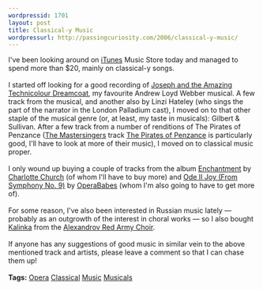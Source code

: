 ```yaml
---
wordpressid: 1701
layout: post
title: Classical-y Music
wordpressurl: http://passingcuriosity.com/2006/classical-y-music/
---
```

I've been looking around on <a href="http://www.apple.com/itunes/">iTunes</a> Music Store today and managed to spend more than $20, mainly on classical-y songs.<br /><br />I started off looking for a good recording of <a class="title" href="http://phobos.apple.com/WebObjects/MZStore.woa/wa/viewAlbum?id=83866283&s=143460">Joseph and the Amazing Technicolour Dreamcoat</a>, my favourite Andrew Loyd Webber musical. A few track from the musical, and another also by <span class="author">Linzi Hateley</span> (who sings the part of the narrator in the <span class="author">London Palladium</span> cast), I moved on to that other staple of the musical genre (or, at least, my taste in musicals): Gilbert & Sullivan. After a few track from a number of renditions of <span class="title">The Pirates of Penzance</span> (<a class="author" href="http://phobos.apple.com/WebObjects/MZStore.woa/wa/viewArtist?id=61645243">The Mastersingers</a> track <a class="title" href="http://phobos.apple.com/WebObjects/MZStore.woa/wa/viewAlbum?playlistId=61647909&s=143460&i=61647293">The Pirates of Penzance</a> is particularly good, I'll have to look at more of their music), I moved on to classical music proper.<br /><br />I only wound up buying a couple of tracks from the album <a href="http://phobos.apple.com/WebObjects/MZStore.woa/wa/viewAlbum?id=54419680&s=143460">Enchantment</a> by <a class="author" href="http://phobos.apple.com/WebObjects/MZStore.woa/wa/viewArtist?id=571040">Charlotte Church</a> (of whom I'll have to buy more) and <a class="title" href="http://phobos.apple.com/WebObjects/MZStore.woa/wa/viewAlbum?playlistId=55316539&s=143460&i=59326867">Ode II Joy (From Symphony No. 9)</a> by <a class="author" href="http://phobos.apple.com/WebObjects/MZStore.woa/wa/viewArtist?id=1321632">OperaBabes</a> (whom I'm also going to have to get more of).<br /><br />For some reason, I've also been interested in Russian music lately &mdash; probably as an outgrowth of the interest in choral works &mdash; so I also bought <a class="title" href="http://phobos.apple.com/WebObjects/MZStore.woa/wa/viewAlbum?playlistId=78601787&s=143460&i=78601121">Kalinka</a> from the <a class="author" href="http://phobos.apple.com/WebObjects/MZStore.woa/wa/viewArtist?id=73040033">Alexandrov Red Army Choir</a>.<br /><br />If anyone has any suggestions of good music in similar vein to the above mentioned track and artists, please leave a comment so that I can chase them up!<br /><br /><span class="tags"><strong>Tags:</strong> <a href="http://del.icio.us/thsutton/opera">Opera</a> <a href="http://del.icio.us/thsutton/classical">Classical</a> <a href="http://del.icio.us/thsutton/music">Music</a> <a href="http://del.icio.us/thsutton/musicals">Musicals</a></span>
